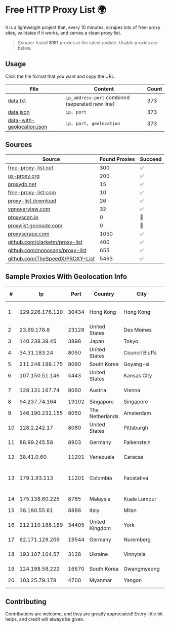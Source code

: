 
# Free HTTP Proxy List 🌍

It is a lightweight project that, every 10 minutes, scrapes lots of free-proxy sites, validates if it works, and serves a clean proxy list.


> Scraper found **8151** proxies at the latest update. Usable proxies are below.

## Usage

Click the file format that you want and copy the URL.


|File|Content|Count|
|----|-------|-----|
|[data.txt](https://raw.githubusercontent.com/themiralay/Proxy-List-World/master/data.txt)|`ip_address:port` combined (seperated new line)|373|
|[data.json](https://raw.githubusercontent.com/themiralay/Proxy-List-World/master/data.json)|`ip, port`|373|
|[data-with-geolocation.json](https://raw.githubusercontent.com/themiralay/Proxy-List-World/master/data-with-geolocation.json)|`ip, port, geolocation`|373|

## Sources

|Source|Found Proxies|Succeed|
|------|-------------|-------|
|[free-proxy-list.net](https://free-proxy-list.net)|300|✅|
|[us-proxy.org](https://www.us-proxy.org)|200|✅|
|[proxydb.net](http://proxydb.net)|15|✅|
|[free-proxy-list.com](https://free-proxy-list.com/?page=&port=&type%5B%5D=http&type%5B%5D=https&up_time=0&search=Search)|10|✅|
|[proxy-list.download](https://www.proxy-list.download/HTTP)|26|✅|
|[vpnoverview.com](https://vpnoverview.com/privacy/anonymous-browsing/free-proxy-servers)|32|✅|
|[proxyscan.io](https://www.proxyscan.io)|0|🚫|
|[proxylist.geonode.com](https://proxylist.geonode.com/api/proxy-list?limit=300&page=1&sort_by=lastChecked&sort_type=desc&protocols=http,https)|0|🚫|
|[proxyscrape.com](https://api.proxyscrape.com/v2/?request=displayproxies&protocol=http&timeout=10000&country=all&ssl=all&anonymity=all)|1050|✅|
|[github.com/clarketm/proxy-list](https://raw.githubusercontent.com/clarketm/proxy-list/master/proxy-list-raw.txt)|400|✅|
|[github.com/monosans/proxy-list](https://raw.githubusercontent.com/monosans/proxy-list/main/proxies/http.txt)|655|✅|
|[github.com/TheSpeedX/PROXY-List](https://raw.githubusercontent.com/TheSpeedX/PROXY-List/master/http.txt)|5463|✅|


## Sample Proxies With Geolocation Info

|#|Ip|Port|Country|City|Internet Service Provider|
|-|--|----|-------|----|-------------------------|
|1|129.226.176.120|30434|Hong Kong|Hong Kong|Tencent Cloud Computing (Beijing) Co|
|2|23.99.178.8|23128|United States|Des Moines|Microsoft Corporation|
|3|140.238.39.45|3898|Japan|Tokyo|Oracle Corporation|
|4|34.31.183.24|8050|United States|Council Bluffs|Google LLC|
|5|211.248.189.175|8080|South Korea|Goyang-si|Korea Telecom|
|6|107.150.51.146|5443|United States|Kansas City|Nocix, LLC|
|7|128.131.167.74|8060|Austria|Vienna|Technische Universitat Wien|
|8|94.237.74.164|19102|Singapore|Singapore|UpCloud Ltd|
|9|146.190.232.155|8050|The Netherlands|Amsterdam|DigitalOcean, LLC|
|10|128.2.242.17|8080|United States|Pittsburgh|Carnegie Mellon University|
|11|88.99.245.58|8903|Germany|Falkenstein|Hetzner Online GmbH|
|12|38.41.0.60|11201|Venezuela|Caracas|MDS TELECOM C.A.|
|13|179.1.93.113|11201|Colombia|Facatativá|INTERNEXA Brasil Operadora de TelecomunicaÔÔes S.A|
|14|175.138.60.225|8765|Malaysia|Kuala Lumpur|Telekom Malaysia Berhad|
|15|38.180.55.61|8888|Italy|Milan|M247 Europe SRL|
|16|212.110.188.189|34405|United Kingdom|York|Bytemark Computer Consulting Ltd /19|
|17|62.171.129.209|19544|Germany|Nuremberg|Contabo GmbH|
|18|193.107.104.57|3128|Ukraine|Vinnytsia|Stasishen Aleksandr Afanasiyovich|
|19|124.198.58.222|16670|South Korea|Gwangmyeong|Korea Telecom|
|20|103.25.79.178|4700|Myanmar|Yangon|Global Technology Co|



## Contributing

Contributions are welcome, and they are greatly appreciated! Every
little bit helps, and credit will always be given.

